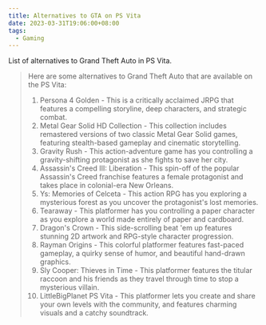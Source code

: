 ```yaml
---
title: Alternatives to GTA on PS Vita
date: 2023-03-31T19:06:00+08:00
tags:
  - Gaming
---
```

List of alternatives to Grand Theft Auto in PS Vita.

> Here are some alternatives to Grand Theft Auto that are available on the PS Vita:
> 
> 1. Persona 4 Golden - This is a critically acclaimed JRPG that features a compelling storyline, deep characters, and strategic combat.
> 2. Metal Gear Solid HD Collection - This collection includes remastered versions of two classic Metal Gear Solid games, featuring stealth-based gameplay and cinematic storytelling.
> 3. Gravity Rush - This action-adventure game has you controlling a gravity-shifting protagonist as she fights to save her city.
> 4. Assassin's Creed III: Liberation - This spin-off of the popular Assassin's Creed franchise features a female protagonist and takes place in colonial-era New Orleans.
> 5. Ys: Memories of Celceta - This action RPG has you exploring a mysterious forest as you uncover the protagonist's lost memories.
> 6. Tearaway - This platformer has you controlling a paper character as you explore a world made entirely of paper and cardboard.
> 7. Dragon's Crown - This side-scrolling beat 'em up features stunning 2D artwork and RPG-style character progression.
> 8. Rayman Origins - This colorful platformer features fast-paced gameplay, a quirky sense of humor, and beautiful hand-drawn graphics.
> 9. Sly Cooper: Thieves in Time - This platformer features the titular raccoon and his friends as they travel through time to stop a mysterious villain.
> 10. LittleBigPlanet PS Vita - This platformer lets you create and share your own levels with the community, and features charming visuals and a catchy soundtrack.